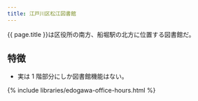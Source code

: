 ```yaml
---
title: 江戸川区松江図書館
---
```


{{ page.title }}は区役所の南方、船堀駅の北方に位置する図書館だ。

## 特徴

* 実は 1 階部分にしか図書館機能はない。

{% include libraries/edogawa-office-hours.html %}
